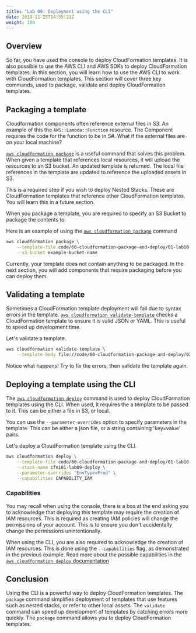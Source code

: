 ```yaml
---
title: "Lab 09: Deployment using the CLI"
date: 2019-11-25T14:55:21Z
weight: 100
---
```


## Overview

So far, you have used the console to deploy CloudFormation templates. It is also possible to use the AWS CLI and AWS SDKs to deploy CloudFormation templates. In this section, you will learn how to use the AWS CLI to work with CloudFormation templates.
This section will cover three key commands, used to package, validate and deploy CloudFormation templates.

## Packaging a template

Cloudformation components often reference external files in S3. An example of this the `AWS::Lambda::Function` resource. The Component requires the code for the function to be in S#. What if the external files are on your local machine?

[`aws cloudformation package`](https://docs.aws.amazon.com/cli/latest/reference/cloudformation/package.html) is a useful command that solves this problem. When given a template that references local resources, it will upload the resources to an S3 bucket. An updated template is returned. The local file references in the template are updated to reference the uploaded assets in S3.

This is a required step if you wish to deploy Nested Stacks. These are CloudFormation templates that reference other CloudFormation templates. You will learn this in a future section.

When you package a template, you are required to specify an S3 Bucket to package the contents to.

Here is an example of using the [`aws cloudformation package`](https://docs.aws.amazon.com/cli/latest/reference/cloudformation/package.html) command

```bash
aws cloudformation package \
    --template-file code/60-cloudformation-package-and-deploy/01-lab10-deploy.yaml \
    --s3-bucket example-bucket-name
```

Currently, your template  does not contain anything to be packaged. In the next section, you will add components that require packaging before you can deploy them.

## Validating a template

Sometimes a CloudFormation template deployment will fail due to syntax errors in the template.
[`aws cloudformation validate-template`](https://docs.aws.amazon.com/cli/latest/reference/cloudformation/validate-template.html) checks a CloudFormation template to ensure it is valid JSON or YAML. This is useful to speed up development time. 

Let's validate a template.

```bash
aws cloudformation validate-template \
    --template-body file://code/60-cloudformation-package-and-deploy/02-lab10-bad-template.yaml
```

Notice what happens! Try to fix the errors, then validate the template again.

## Deploying a template using the CLI

The [`aws cloudformation deploy`](https://docs.aws.amazon.com/cli/latest/reference/cloudformation/deploy/index.html) command is used to deploy CloudFormation templates using the CLI.
When used, it requires the a template to be passed to it. This can be either a file in S3, or local.

You can use the `--parameter-overrides` option to specify parameters in the template. This can be either a json file, or a string containing 'key=value' pairs.

Let's deploy a CloudFormation template using the CLI.

```bash
aws cloudformation deploy \
    --template-file code/60-cloudformation-package-and-deploy/01-lab10-deploy.yaml \
    --stack-name cfn101-lab09-deploy \
    --parameter-overrides "EnvType=Prod" \
    --capabilities CAPABILITY_IAM
```

### Capabilities

You may recall when using the console, there is a box at the end asking you to acknowledge that deploying this template may require the creation of IAM resources. This is required as creating IAM policies will change the permissions of your account. This is to ensure you don't accidentally change the permissions unintentionally.

When using the CLI, you are also required to acknowledge the creation of IAM resources. This is done using the `--capabilities` flag, as demonstrated in the previous example. Read more about the possible capabilities in the [`aws cloudformation deploy` documentation](https://docs.aws.amazon.com/cli/latest/reference/cloudformation/deploy/index.html)


## Conclusion

Using the CLI is a powerful way to deploy CloudFormation templates. The `package` command simplifies deployment of templates that use features such as nested stacks, or refer to other local assets. The `validate` command can speed up development of templates by catching errors more quickly. The `package` command allows you to deploy CloudFormation templates.


